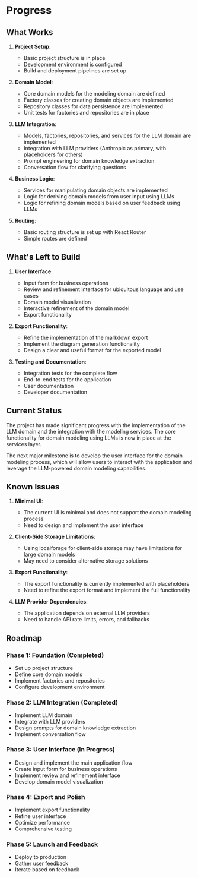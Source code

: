 # Progress

## What Works

1. **Project Setup**:
   - Basic project structure is in place
   - Development environment is configured
   - Build and deployment pipelines are set up

2. **Domain Model**:
   - Core domain models for the modeling domain are defined
   - Factory classes for creating domain objects are implemented
   - Repository classes for data persistence are implemented
   - Unit tests for factories and repositories are in place

3. **LLM Integration**:
   - Models, factories, repositories, and services for the LLM domain are implemented
   - Integration with LLM providers (Anthropic as primary, with placeholders for others)
   - Prompt engineering for domain knowledge extraction
   - Conversation flow for clarifying questions

4. **Business Logic**:
   - Services for manipulating domain objects are implemented
   - Logic for deriving domain models from user input using LLMs
   - Logic for refining domain models based on user feedback using LLMs

5. **Routing**:
   - Basic routing structure is set up with React Router
   - Simple routes are defined

## What's Left to Build

1. **User Interface**:
   - Input form for business operations
   - Review and refinement interface for ubiquitous language and use cases
   - Domain model visualization
   - Interactive refinement of the domain model
   - Export functionality

2. **Export Functionality**:
   - Refine the implementation of the markdown export
   - Implement the diagram generation functionality
   - Design a clear and useful format for the exported model

3. **Testing and Documentation**:
   - Integration tests for the complete flow
   - End-to-end tests for the application
   - User documentation
   - Developer documentation

## Current Status

The project has made significant progress with the implementation of the LLM domain and the integration with the modeling services. The core functionality for domain modeling using LLMs is now in place at the services layer.

The next major milestone is to develop the user interface for the domain modeling process, which will allow users to interact with the application and leverage the LLM-powered domain modeling capabilities.

## Known Issues

1. **Minimal UI**:
   - The current UI is minimal and does not support the domain modeling process
   - Need to design and implement the user interface

2. **Client-Side Storage Limitations**:
   - Using localforage for client-side storage may have limitations for large domain models
   - May need to consider alternative storage solutions

3. **Export Functionality**:
   - The export functionality is currently implemented with placeholders
   - Need to refine the export format and implement the full functionality

4. **LLM Provider Dependencies**:
   - The application depends on external LLM providers
   - Need to handle API rate limits, errors, and fallbacks

## Roadmap

### Phase 1: Foundation (Completed)

- Set up project structure
- Define core domain models
- Implement factories and repositories
- Configure development environment

### Phase 2: LLM Integration (Completed)

- Implement LLM domain
- Integrate with LLM providers
- Design prompts for domain knowledge extraction
- Implement conversation flow

### Phase 3: User Interface (In Progress)

- Design and implement the main application flow
- Create input form for business operations
- Implement review and refinement interface
- Develop domain model visualization

### Phase 4: Export and Polish

- Implement export functionality
- Refine user interface
- Optimize performance
- Comprehensive testing

### Phase 5: Launch and Feedback

- Deploy to production
- Gather user feedback
- Iterate based on feedback
